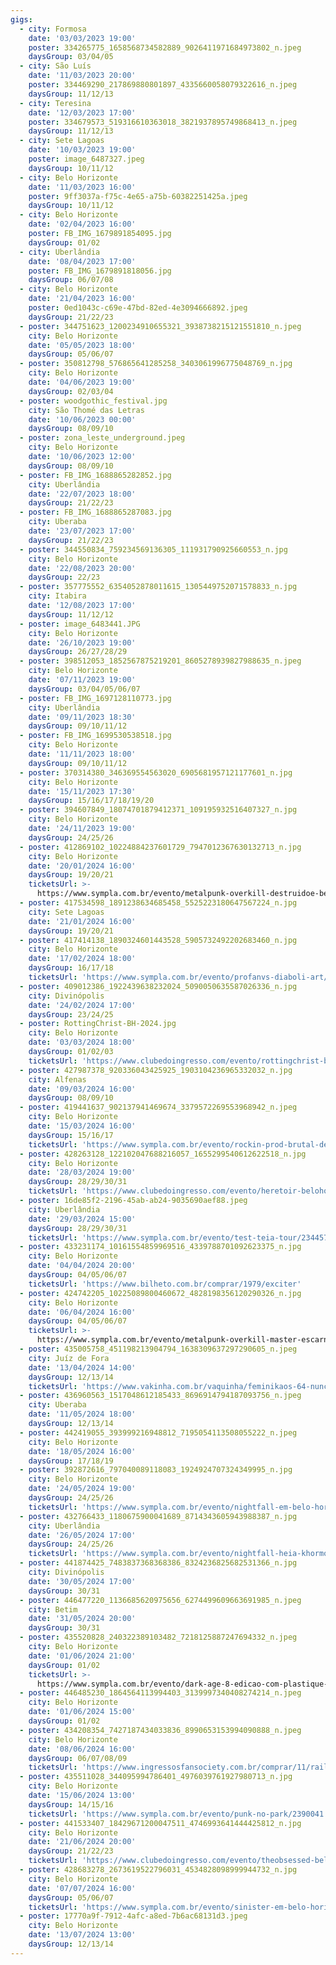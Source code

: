 ```yaml
---
gigs:
  - city: Formosa
    date: '03/03/2023 19:00'
    poster: 334265775_1658568734582889_9026411971684973802_n.jpeg
    daysGroup: 03/04/05
  - city: São Luís
    date: '11/03/2023 20:00'
    poster: 334469290_217869880801897_4335660058079322616_n.jpeg
    daysGroup: 11/12/13
  - city: Teresina
    date: '12/03/2023 17:00'
    poster: 334679573_519316610363018_3821937895749868413_n.jpeg
    daysGroup: 11/12/13
  - city: Sete Lagoas
    date: '10/03/2023 19:00'
    poster: image_6487327.jpeg
    daysGroup: 10/11/12
  - city: Belo Horizonte
    date: '11/03/2023 16:00'
    poster: 9ff3037a-f75c-4e65-a75b-60382251425a.jpeg
    daysGroup: 10/11/12
  - city: Belo Horizonte
    date: '02/04/2023 16:00'
    poster: FB_IMG_1679891854095.jpg
    daysGroup: 01/02
  - city: Uberlândia
    date: '08/04/2023 17:00'
    poster: FB_IMG_1679891818056.jpg
    daysGroup: 06/07/08
  - city: Belo Horizonte
    date: '21/04/2023 16:00'
    poster: 0ed1043c-c69e-47bd-82ed-4e3094666892.jpeg
    daysGroup: 21/22/23
  - poster: 344751623_1200234910655321_3938738215121551810_n.jpeg
    city: Belo Horizonte
    date: '05/05/2023 18:00'
    daysGroup: 05/06/07
  - poster: 350812798_576865641285258_3403061996775048769_n.jpg
    city: Belo Horizonte
    date: '04/06/2023 19:00'
    daysGroup: 02/03/04
  - poster: woodgothic_festival.jpg
    city: São Thomé das Letras
    date: '10/06/2023 00:00'
    daysGroup: 08/09/10
  - poster: zona_leste_underground.jpeg
    city: Belo Horizonte
    date: '10/06/2023 12:00'
    daysGroup: 08/09/10
  - poster: FB_IMG_1688865282852.jpg
    city: Uberlândia
    date: '22/07/2023 18:00'
    daysGroup: 21/22/23
  - poster: FB_IMG_1688865287083.jpg
    city: Uberaba
    date: '23/07/2023 17:00'
    daysGroup: 21/22/23
  - poster: 344550834_759234569136305_111931790925660553_n.jpg
    city: Belo Horizonte
    date: '22/08/2023 20:00'
    daysGroup: 22/23
  - poster: 357775552_6354052878011615_1305449752071578833_n.jpg
    city: Itabira
    date: '12/08/2023 17:00'
    daysGroup: 11/12/12
  - poster: image_6483441.JPG
    city: Belo Horizonte
    date: '26/10/2023 19:00'
    daysGroup: 26/27/28/29
  - poster: 398512053_1852567875219201_8605278939827988635_n.jpeg
    city: Belo Horizonte
    date: '07/11/2023 19:00'
    daysGroup: 03/04/05/06/07
  - poster: FB_IMG_1697128110773.jpg
    city: Uberlândia
    date: '09/11/2023 18:30'
    daysGroup: 09/10/11/12
  - poster: FB_IMG_1699530538518.jpg
    city: Belo Horizonte
    date: '11/11/2023 18:00'
    daysGroup: 09/10/11/12
  - poster: 370314380_346369554563020_6905681957121177601_n.jpg
    city: Belo Horizonte
    date: '15/11/2023 17:30'
    daysGroup: 15/16/17/18/19/20
  - poster: 394607849_18074701879412371_109195932516407327_n.jpg
    city: Belo Horizonte
    date: '24/11/2023 19:00'
    daysGroup: 24/25/26
  - poster: 412869102_10224884237601729_7947012367630132713_n.jpg
    city: Belo Horizonte
    date: '20/01/2024 16:00'
    daysGroup: 19/20/21
    ticketsUrl: >-
      https://www.sympla.com.br/evento/metalpunk-overkill-destruidoe-besthoeven-vinganca-suprema-futuro-lasso-odiaer-dirty-grave/2293008
  - poster: 417534598_1891238634685458_5525223180647567224_n.jpg
    city: Sete Lagoas
    date: '21/01/2024 16:00'
    daysGroup: 19/20/21
  - poster: 417414138_1890324601443528_5905732492202683460_n.jpg
    city: Belo Horizonte
    date: '17/02/2024 18:00'
    daysGroup: 16/17/18
    ticketsUrl: 'https://www.sympla.com.br/evento/profanvs-diaboli-art/2200593'
  - poster: 409012386_1922439638232024_5090050635587026336_n.jpg
    city: Divinópolis
    date: '24/02/2024 17:00'
    daysGroup: 23/24/25
  - poster: RottingChrist-BH-2024.jpg
    city: Belo Horizonte
    date: '03/03/2024 18:00'
    daysGroup: 01/02/03
    ticketsUrl: 'https://www.clubedoingresso.com/evento/rottingchrist-bh'
  - poster: 427987378_920336043425925_1903104236965332032_n.jpg
    city: Alfenas
    date: '09/03/2024 16:00'
    daysGroup: 08/09/10
  - poster: 419441637_902137941469674_3379572269553968942_n.jpeg
    city: Belo Horizonte
    date: '15/03/2024 16:00'
    daysGroup: 15/16/17
    ticketsUrl: 'https://www.sympla.com.br/evento/rockin-prod-brutal-devastation/2305040'
  - poster: 428263128_122102047688216057_1655299540612622518_n.jpg
    city: Belo Horizonte
    date: '28/03/2024 19:00'
    daysGroup: 28/29/30/31
    ticketsUrl: 'https://www.clubedoingresso.com/evento/heretoir-belohoriozonte'
  - poster: 16de85f2-2196-45ab-ab24-9035690aef88.jpeg
    city: Uberlândia
    date: '29/03/2024 15:00'
    daysGroup: 28/29/30/31
    ticketsUrl: 'https://www.sympla.com.br/evento/test-teia-tour/2344570'
  - poster: 433231174_10161554859969516_4339788701092623375_n.jpg
    city: Belo Horizonte
    date: '04/04/2024 20:00'
    daysGroup: 04/05/06/07
    ticketsUrl: 'https://www.bilheto.com.br/comprar/1979/exciter'
  - poster: 424742205_10225089800460672_4828198356120290326_n.jpg
    city: Belo Horizonte
    date: '06/04/2024 16:00'
    daysGroup: 04/05/06/07
    ticketsUrl: >-
      https://www.sympla.com.br/evento/metalpunk-overkill-master-escarnium-podridao-matrak-attakk-preceptor-beyond-the-grave-napalm/2336731
  - poster: 435005758_451198213904794_1638309637297290605_n.jpeg
    city: Juíz de Fora
    date: '13/04/2024 14:00'
    daysGroup: 12/13/14
    ticketsUrl: 'https://www.vakinha.com.br/vaquinha/feminikaos-64-nunca-mais'
  - poster: 436960563_1517048612185433_8696914794187093756_n.jpeg
    city: Uberaba
    date: '11/05/2024 18:00'
    daysGroup: 12/13/14
  - poster: 442419055_393999216948812_7195054113508055222_n.jpeg
    city: Belo Horizonte
    date: '18/05/2024 16:00'
    daysGroup: 17/18/19
  - poster: 392872616_797040089118083_1924924707324349995_n.jpg
    city: Belo Horizonte
    date: '24/05/2024 19:00'
    daysGroup: 24/25/26
    ticketsUrl: 'https://www.sympla.com.br/evento/nightfall-em-belo-horizonte/2347608'
  - poster: 432766433_1180675900041689_8714343605943988387_n.jpg
    city: Uberlândia
    date: '26/05/2024 17:00'
    daysGroup: 24/25/26
    ticketsUrl: 'https://www.sympla.com.br/evento/nightfall-heia-khormoundeggom/2391583'
  - poster: 441874425_7483837368368386_8324236825682531366_n.jpg
    city: Divinópolis
    date: '30/05/2024 17:00'
    daysGroup: 30/31
  - poster: 446477220_1136685620975656_6274499609663691985_n.jpeg
    city: Betim
    date: '31/05/2024 20:00'
    daysGroup: 30/31
  - poster: 435520828_240322389103482_7218125887247694332_n.jpeg
    city: Belo Horizonte
    date: '01/06/2024 21:00'
    daysGroup: 01/02
    ticketsUrl: >-
      https://www.sympla.com.br/evento/dark-age-8-edicao-com-plastique-noir-mais-djs-stark-e-brainiak/2406002
  - poster: 446485230_1864564113994403_3139997340408274214_n.jpeg
    city: Belo Horizonte
    date: '01/06/2024 15:00'
    daysGroup: 01/02
  - poster: 434208354_7427187434033836_8990653153994090888_n.jpeg
    city: Belo Horizonte
    date: '08/06/2024 16:00'
    daysGroup: 06/07/08/09
    ticketsUrl: 'https://www.ingressosfansociety.com.br/comprar/11/rails-of-hell-666'
  - poster: 435511028_344095994786401_4976039761927980713_n.jpg
    city: Belo Horizonte
    date: '15/06/2024 13:00'
    daysGroup: 14/15/16
    ticketsUrl: 'https://www.sympla.com.br/evento/punk-no-park/2390041'
  - poster: 441533407_18429671200047511_4746993641444425812_n.jpg
    city: Belo Horizonte
    date: '21/06/2024 20:00'
    daysGroup: 21/22/23
    ticketsUrl: 'https://www.clubedoingresso.com/evento/theobsessed-belohorizonte'
  - poster: 428683278_2673619522796031_4534828098999944732_n.jpg
    city: Belo Horizonte
    date: '07/07/2024 16:00'
    daysGroup: 05/06/07
    ticketsUrl: 'https://www.sympla.com.br/evento/sinister-em-belo-horizonte/2350307'
  - poster: 17770a9f-7912-4afc-a8ed-7b6ac68131d3.jpeg
    city: Belo Horizonte
    date: '13/07/2024 13:00'
    daysGroup: 12/13/14
---
```



